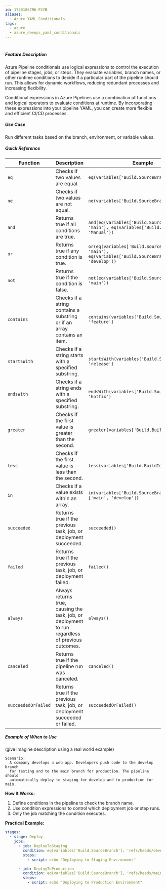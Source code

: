 ```yaml
---
id: 1735186796-PJYB
aliases:
  - Azure YAML Conditionals
tags:
  - azure
  - azure_devops_yaml_conditionals
---
```


<center>
<h1></h1>
</center>


##### __Feature Description__
Azure Pipeline conditionals use logical expressions to control the execution
of pipeline stages, jobs, or steps. They evaluate variables, branch names, or
other runtime conditions to decide if a particular part of the pipeline should
run. This allows for dynamic workflows, reducing redundant processes and
increasing flexibility.

Conditional expressions in Azure Pipelines use a combination of functions and
logical operators to evaluate conditions at runtime. By incorporating these
expressions into your pipeline YAML, you can create more flexible and
efficient CI/CD processes.

##### Use Case
Run different tasks based on the branch, environment, or variable values.

##### Quick Reference

| **Function**        | **Description**                                                                                   | **Example**                                                                                   |
|---------------------|---------------------------------------------------------------------------------------------------|----------------------------------------------------------------------------------------------|
| `eq`                | Checks if two values are equal.                                                                   | `eq(variables['Build.SourceBranch'], 'main')`                                                |
| `ne`                | Checks if two values are not equal.                                                               | `ne(variables['Build.SourceBranch'], 'main')`                                                |
| `and`               | Returns true if all conditions are true.                                                          | `and(eq(variables['Build.SourceBranch'], 'main'), eq(variables['Build.Reason'], 'Manual'))`  |
| `or`                | Returns true if any condition is true.                                                            | `or(eq(variables['Build.SourceBranch'], 'main'), eq(variables['Build.SourceBranch'], 'develop'))` |
| `not`               | Returns true if the condition is false.                                                           | `not(eq(variables['Build.SourceBranch'], 'main'))`                                           |
| `contains`          | Checks if a string contains a substring or if an array contains an item.                          | `contains(variables['Build.SourceBranch'], 'feature')`                                       |
| `startsWith`        | Checks if a string starts with a specified substring.                                             | `startsWith(variables['Build.SourceBranch'], 'release')`                                     |
| `endsWith`          | Checks if a string ends with a specified substring.                                               | `endsWith(variables['Build.SourceBranch'], 'hotfix')`                                        |
| `greater`           | Checks if the first value is greater than the second.                                             | `greater(variables['Build.BuildId'], 100)`                                                   |
| `less`              | Checks if the first value is less than the second.                                                | `less(variables['Build.BuildId'], 100)`                                                      |
| `in`                | Checks if a value exists within an array.                                                         | `in(variables['Build.SourceBranch'], ['main', 'develop'])`                                   |
| `succeeded`         | Returns true if the previous task, job, or deployment succeeded.                                  | `succeeded()`                                                                                |
| `failed`            | Returns true if the previous task, job, or deployment failed.                                     | `failed()`                                                                                   |
| `always`            | Always returns true, causing the task, job, or deployment to run regardless of previous outcomes. | `always()`                                                                                   |
| `canceled`          | Returns true if the pipeline run was canceled.                                                    | `canceled()`                                                                                 |
| `succeededOrFailed` | Returns true if the previous task, job, or deployment succeeded or failed.                        | `succeededOrFailed()`                                                                        |


##### Example of When to Use
(give imagine description using a real world example)

    Scenario:
      A company develops a web app. Developers push code to the develop branch
      for testing and to the main branch for production. The pipeline should
      automatically deploy to staging for develop and to production for main.

__How It Works:__
1. Define conditions in the pipeline to check the branch name.
2. Use condition expressions to control which deployment job or step runs.
3. Only the job matching the condition executes.

__Practical Example:__

```yaml
stages:
  - stage: Deploy
    jobs:
      - job: DeployToStaging
        condition: eq(variables['Build.SourceBranch'], 'refs/heads/develop')
        steps:
          - script: echo "Deploying to Staging Environment"

      - job: DeployToProduction
        condition: eq(variables['Build.SourceBranch'], 'refs/heads/main')
        steps:
          - script: echo "Deploying to Production Environment"
```
